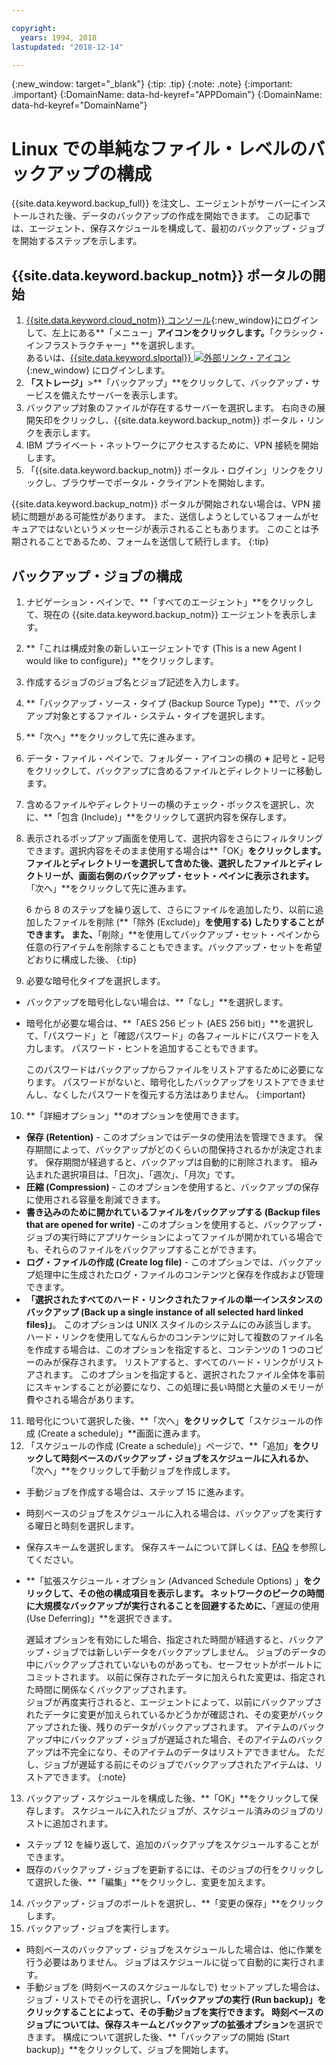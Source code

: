 ```yaml
---

copyright:
  years: 1994, 2018
lastupdated: "2018-12-14"

---
```

{:new_window: target="_blank"}
{:tip: .tip}
{:note: .note}
{:important: .important}
{:DomainName: data-hd-keyref="APPDomain"}
{:DomainName: data-hd-keyref="DomainName"}

# Linux での単純なファイル・レベルのバックアップの構成

{{site.data.keyword.backup_full}} を注文し、エージェントがサーバーにインストールされた後、データのバックアップの作成を開始できます。 この記事では、エージェント、保存スケジュールを構成して、最初のバックアップ・ジョブを開始するステップを示します。

## {{site.data.keyword.backup_notm}} ポータルの開始

1. [{{site.data.keyword.cloud_notm}} コンソール](https://{DomainName}/){:new_window}にログインして、左上にある**「メニュー」**アイコンをクリックします。**「クラシック・インフラストラクチャー」**を選択します。 <br>
   あるいは、[{{site.data.keyword.slportal}} ![外部リンク・アイコン](../../icons/launch-glyph.svg "外部リンク・アイコン")](https://control.softlayer.com/){:new_window} にログインします。
2. **「ストレージ」**>**「バックアップ」**をクリックして、バックアップ・サービスを備えたサーバーを表示します。
2. バックアップ対象のファイルが存在するサーバーを選択します。 右向きの展開矢印をクリックし、{{site.data.keyword.backup_notm}} ポータル・リンクを表示します。
3. IBM プライベート・ネットワークにアクセスするために、VPN 接続を開始します。
4. 「{{site.data.keyword.backup_notm}} ポータル・ログイン」リンクをクリックし、ブラウザーでポータル・クライアントを開始します。<br/>

  {{site.data.keyword.backup_notm}} ポータルが開始されない場合は、VPN 接続に問題がある可能性があります。 また、送信しようとしているフォームがセキュアではないというメッセージが表示されることもあります。 このことは予期されることであるため、フォームを送信して続行します。
  {:tip}

## バックアップ・ジョブの構成

1. ナビゲーション・ペインで、**「すべてのエージェント」**をクリックして、現在の {{site.data.keyword.backup_notm}} エージェントを表示します。
2. **「これは構成対象の新しいエージェントです (This is a new Agent I would like to configure)」**をクリックします。
3. 作成するジョブのジョブ名とジョブ記述を入力します。
4. **「バックアップ・ソース・タイプ (Backup Source Type)」**で、バックアップ対象とするファイル・システム・タイプを選択します。
5. **「次へ」**をクリックして先に進みます。
6. データ・ファイル・ペインで、フォルダー・アイコンの横の **+** 記号と **-** 記号をクリックして、バックアップに含めるファイルとディレクトリーに移動します。
7. 含めるファイルやディレクトリーの横のチェック・ボックスを選択し、次に、**「包含 (Include)」**をクリックして選択内容を保存します。
8. 表示されるポップアップ画面を使用して、選択内容をさらにフィルタリングできます。選択内容をそのまま使用する場合は**「OK」**をクリックします。 ファイルとディレクトリーを選択して含めた後、選択したファイルとディレクトリーが、画面右側のバックアップ・セット・ペインに表示されます。**「次へ」**をクリックして先に進みます。

   6 から 8 のステップを繰り返して、さらにファイルを追加したり、以前に追加したファイルを削除 (**「除外 (Exclude)」**を使用する) したりすることができます。 また、**「削除」**を使用してバックアップ・セット・ペインから任意の行アイテムを削除することもできます。バックアップ・セットを希望どおりに構成した後、
   {:tip}
9. 必要な暗号化タイプを選択します。
  - バックアップを暗号化しない場合は、**「なし」**を選択します。
  - 暗号化が必要な場合は、**「AES 256 ビット (AES 256 bit)」**を選択して、「パスワード」と「確認パスワード」の各フィールドにパスワードを入力します。 パスワード・ヒントを追加することもできます。

    このパスワードはバックアップからファイルをリストアするために必要になります。 パスワードがないと、暗号化したバックアップをリストアできませんし、なくしたパスワードを復元する方法はありません。
    {:important}
10. **「詳細オプション」**のオプションを使用できます。
  - **保存 (Retention)** - このオプションではデータの使用法を管理できます。 保存期間によって、バックアップがどのくらいの間保持されるかが決定されます。 保存期間が経過すると、バックアップは自動的に削除されます。 組み込まれた選択項目は、「日次」、「週次」、「月次」です。
  - **圧縮 (Compression)** - このオプションを使用すると、バックアップの保存に使用される容量を削減できます。
  - **書き込みのために開かれているファイルをバックアップする (Backup files that are opened for write)** -このオプションを使用すると、バックアップ・ジョブの実行時にアプリケーションによってファイルが開かれている場合でも、それらのファイルをバックアップすることができます。
  - **ログ・ファイルの作成 (Create log file)** - このオプションでは、バックアップ処理中に生成されたログ・ファイルのコンテンツと保存を作成および管理できます。
  - **「選択されたすべてのハード・リンクされたファイルの単一インスタンスのバックアップ (Back up a single instance of all selected hard linked files)」**。 このオプションは UNIX スタイルのシステムにのみ該当します。 ハード・リンクを使用してなんらかのコンテンツに対して複数のファイル名を作成する場合は、このオプションを指定すると、コンテンツの 1 つのコピーのみが保存されます。 リストアすると、すべてのハード・リンクがリストアされます。 このオプションを指定すると、選択されたファイル全体を事前にスキャンすることが必要になり、この処理に長い時間と大量のメモリーが費やされる場合があります。
11. 暗号化について選択した後、**「次へ」**をクリックして**「スケジュールの作成 (Create a schedule)」**画面に進みます。
12. 「スケジュールの作成 (Create a schedule)」ページで、**「追加」**をクリックして時刻ベースのバックアップ・ジョブをスケジュールに入れるか、**「次へ」**をクリックして手動ジョブを作成します。
  - 手動ジョブを作成する場合は、ステップ 15 に進みます。
  - 時刻ベースのジョブをスケジュールに入れる場合は、バックアップを実行する曜日と時刻を選択します。
  - 保存スキームを選択します。 保存スキームについて詳しくは、[FAQ](faqs.html#how-do-the-retention-schemes-work-) を参照してください。
  - **「拡張スケジュール・オプション (Advanced Schedule Options) 」**をクリックして、その他の構成項目を表示します。 ネットワークのピークの時間に大規模なバックアップが実行されることを回避するために、**「遅延の使用 (Use Deferring)」**を選択できます。

    遅延オプションを有効にした場合、指定された時間が経過すると、バックアップ・ジョブでは新しいデータをバックアップしません。 ジョブのデータの中にバックアップされていないものがあっても、セーフセットがボールトにコミットされます。 以前に保存されたデータに加えられた変更は、指定された時間に関係なくバックアップされます。 <br/> ジョブが再度実行されると、エージェントによって、以前にバックアップされたデータに変更が加えられているかどうかが確認され、その変更がバックアップされた後、残りのデータがバックアップされます。 アイテムのバックアップ中にバックアップ・ジョブが遅延された場合、そのアイテムのバックアップは不完全になり、そのアイテムのデータはリストアできません。 ただし、ジョブが遅延する前にそのジョブでバックアップされたアイテムは、リストアできます。
    {:note}
13. バックアップ・スケジュールを構成した後、**「OK」**をクリックして保存します。 スケジュールに入れたジョブが、スケジュール済みのジョブのリストに追加されます。
  - ステップ 12 を繰り返して、追加のバックアップをスケジュールすることができます。
  - 既存のバックアップ・ジョブを更新するには、そのジョブの行をクリックして選択した後、**「編集」**をクリックし、変更を加えます。
14. バックアップ・ジョブのボールトを選択し、**「変更の保存」**をクリックします。
15. バックアップ・ジョブを実行します。
  - 時刻ベースのバックアップ・ジョブをスケジュールした場合は、他に作業を行う必要はありません。 ジョブはスケジュールに従って自動的に実行されます。
  - 手動ジョブを (時刻ベースのスケジュールなしで) セットアップした場合は、ジョブ・リストでその行を選択し、**「バックアップの実行 (Run backup)」**をクリックすることによって、その手動ジョブを実行できます。 時刻ベースのジョブについては、**保存スキーム**と**バックアップの拡張オプション**を選択できます。 構成について選択した後、**「バックアップの開始 (Start backup)」**をクリックして、ジョブを開始します。
